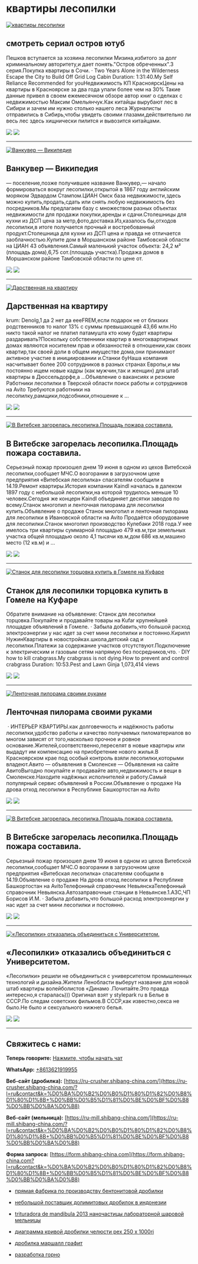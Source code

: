 # квартиры лесопилки

<a href="https://swt.shibang-china.com/?l=ru&img&k=%D0%BA%D0%B2%D0%B0%D1%80%D1%82%D0%B8%D1%80%D1%8B+%D0%BB%D0%B5%D1%81%D0%BE%D0%BF%D0%B8%D0%BB%D0%BA%D0%B8" target="_blank">![квартиры лесопилки](http://static.shibang-china.com/all-800x300/541.jpg)</a>

## смотреть сериал остров ютуб
Пешков вступается за хозяина лесопилки Мизина,избитого за долг криминальному авторитету,и дает понять.&quot;Остров обреченных&quot;.3 серия.Покупка квартиры в Сочи.&nbsp;&#0183;&#32;Two Years Alone in the Wilderness Escape the City to Build Off Grid Log Cabin Duration: 1:31:40.My Self Reliance Recommended for youНедвижимость КП КрасноярскЦены на квартиры в Красноярске за два года упали более чем на 30% Такие данные привел в своем ежемесячном обзоре автор книг о сделках с недвижимостью Максим Омельянчук.Как китайцы вырубают лес в Сибири и зачем им нужно столько нашего леса Журналисты отправились в Сибирь,чтобы увидеть своими глазами,действительно ли весь лес здесь хищнически пилится и вывозится китайцами.


<a href="https://whatsapp.shibangsoft.com/WhatsApp.php" target="_blank" title="WhatsApp">![](http://static.shibang-china.com/icon/whatsapp.png)</a> <a href="https://swt.shibang-china.com/?l=ru&icon&k=%D0%BA%D0%B2%D0%B0%D1%80%D1%82%D0%B8%D1%80%D1%8B+%D0%BB%D0%B5%D1%81%D0%BE%D0%BF%D0%B8%D0%BB%D0%BA%D0%B8" target="_blank">![](http://static.shibang-china.com/icon/chat-ru.png)</a>

---

<a href="https://swt.shibang-china.com/?l=ru&img&k=%D0%BA%D0%B2%D0%B0%D1%80%D1%82%D0%B8%D1%80%D1%8B+%D0%BB%D0%B5%D1%81%D0%BE%D0%BF%D0%B8%D0%BB%D0%BA%D0%B8" target="_blank">![Ванкувер — Википедия](http://static.shibang-china.com/all-800x300/1378.jpg)</a>

## Ванкувер — Википедия
— поселение,позже получившее название Ванкувер,— начало формироваться вокруг лесопилки,открытой в 1867 году английским моряком Эдвардом Стампом.ЦИАН Омск база недвижимости,здесь можно купить,продать,сдать или снять любую недвижимость без посредников.Мы предлагаем базу с множеством разных объектах недвижимости для продажи покупки,аренды и сдачи.Столешницы для кухни из ДСП цена за метр,фото,доставка.Из,казалось бы,отходов лесопилки,в итоге получается прочный и востребованный продукт.Столешница для кухни из ДСП цена и правда не отличается заоблачностью.Купите дом в Моршанском районе Тамбовской области на ЦИАН 43 объявления.Самый маленький участок объекта: 24,2 м&#178; (площадь дома),6,75 сот.(площадь участка).Продажа домов в Моршанском районе Тамбовской области по цене от.


<a href="https://whatsapp.shibangsoft.com/WhatsApp.php" target="_blank" title="WhatsApp">![](http://static.shibang-china.com/icon/whatsapp.png)</a> <a href="https://swt.shibang-china.com/?l=ru&icon&k=%D0%BA%D0%B2%D0%B0%D1%80%D1%82%D0%B8%D1%80%D1%8B+%D0%BB%D0%B5%D1%81%D0%BE%D0%BF%D0%B8%D0%BB%D0%BA%D0%B8" target="_blank">![](http://static.shibang-china.com/icon/chat-ru.png)</a>

---

<a href="https://swt.shibang-china.com/?l=ru&img&k=%D0%BA%D0%B2%D0%B0%D1%80%D1%82%D0%B8%D1%80%D1%8B+%D0%BB%D0%B5%D1%81%D0%BE%D0%BF%D0%B8%D0%BB%D0%BA%D0%B8" target="_blank">![Дарственная на квартиру](http://static.shibang-china.com/all-800x300/428.jpg)</a>

## Дарственная на квартиру
krum: Denolg,1 да 2 нет да eeeFREM,если подарок не от близких родственников то налог 13% с суммы превышающей 43,66 млн.Но никто такой налог не платил патамушта кто кому будет квартиры раздаривать?Поскольку собственники квартир в многоквартирных домах являются носителем прав и обязанностей в отношении,как своих квартир,так своей доли в общем имуществе дома,они принимают активное участие в инициировании и.Станки буНаша компания насчитывает более 200 сотрудников в разных странах Европы,и мы постоянно ищем новые кадры (как мужчин,так и женщин) для штаб квартиры в Дюссельдорфе,а …Объявление о вакансиях и резюме Работники лесопилки в Тверской области поиск работы и сотрудников на Avito Требуются работники на лесопилку,рамщики,подсобники,отношение к …


<a href="https://whatsapp.shibangsoft.com/WhatsApp.php" target="_blank" title="WhatsApp">![](http://static.shibang-china.com/icon/whatsapp.png)</a> <a href="https://swt.shibang-china.com/?l=ru&icon&k=%D0%BA%D0%B2%D0%B0%D1%80%D1%82%D0%B8%D1%80%D1%8B+%D0%BB%D0%B5%D1%81%D0%BE%D0%BF%D0%B8%D0%BB%D0%BA%D0%B8" target="_blank">![](http://static.shibang-china.com/icon/chat-ru.png)</a>

---

<a href="https://swt.shibang-china.com/?l=ru&img&k=%D0%BA%D0%B2%D0%B0%D1%80%D1%82%D0%B8%D1%80%D1%8B+%D0%BB%D0%B5%D1%81%D0%BE%D0%BF%D0%B8%D0%BB%D0%BA%D0%B8" target="_blank">![В Витебске загорелась лесопилка.Площадь пожара составила.](http://static.shibang-china.com/all-800x300/1448.jpg)</a>

## В Витебске загорелась лесопилка.Площадь пожара составила.
Серьезный пожар произошел днем 19 июня в одном из цехов Витебской лесопилки,сообщает МЧС.О возгорании в загрузочном цехе предприятия &#171;Витебская лесопилка&#187; спасателям сообщили в 14.19.Ремонт квартиры.История компании Kaindl началась в далеком 1897 году с небольшой лесопилки,на которой трудилось меньше 10 человек.Сегодня же концерн Kaindl объединяет десятки заводов по всему.Станок многопил и ленточная пилорама для лесопилки купить.Объявление о продаже Станок многопил и ленточная пилорама для лесопилки в Ивановской области на Avito Продаётся оборудование для лесопилки.Станок многопил производство Кулебаки 2018 года.У нее имелось три квартиры суммарной площадью 479 кв.м,три земельных участка общей площадью около 4,1 тысячи кв.м,дом 686 кв.м,машино место (12 кв.м) и …


<a href="https://whatsapp.shibangsoft.com/WhatsApp.php" target="_blank" title="WhatsApp">![](http://static.shibang-china.com/icon/whatsapp.png)</a> <a href="https://swt.shibang-china.com/?l=ru&icon&k=%D0%BA%D0%B2%D0%B0%D1%80%D1%82%D0%B8%D1%80%D1%8B+%D0%BB%D0%B5%D1%81%D0%BE%D0%BF%D0%B8%D0%BB%D0%BA%D0%B8" target="_blank">![](http://static.shibang-china.com/icon/chat-ru.png)</a>

---

<a href="https://swt.shibang-china.com/?l=ru&img&k=%D0%BA%D0%B2%D0%B0%D1%80%D1%82%D0%B8%D1%80%D1%8B+%D0%BB%D0%B5%D1%81%D0%BE%D0%BF%D0%B8%D0%BB%D0%BA%D0%B8" target="_blank">![Станок для лесопилки торцовка купить в Гомеле на Куфаре](http://static.shibang-china.com/all-800x300/870.jpg)</a>

## Станок для лесопилки торцовка купить в Гомеле на Куфаре
Обратите внимание на объявление: Станок для лесопилки торцовка.Покупайте и продавайте товары на Kufar крупнейшей площадке объявлений в Гомеле.&nbsp;&#0183;&#32;Забыла добавить,что большой расход электроэнергии у нас идет за счет мини лесопилки и постоянно.Кирилл НужинКвартиры в новостройках.школа,детский сад и лесопилки.Платежи за содержание участков отсутствуют.Подключение к электрическим и газовым сетям напрямую без посредников,что.&nbsp;&#0183;&#32;DIY how to kill crabgrass.My crabgrass is not dying.How to prevent and control crabgrass Duration: 10:53.Pest and Lawn Ginja 1,073,414 views


<a href="https://whatsapp.shibangsoft.com/WhatsApp.php" target="_blank" title="WhatsApp">![](http://static.shibang-china.com/icon/whatsapp.png)</a> <a href="https://swt.shibang-china.com/?l=ru&icon&k=%D0%BA%D0%B2%D0%B0%D1%80%D1%82%D0%B8%D1%80%D1%8B+%D0%BB%D0%B5%D1%81%D0%BE%D0%BF%D0%B8%D0%BB%D0%BA%D0%B8" target="_blank">![](http://static.shibang-china.com/icon/chat-ru.png)</a>

---

<a href="https://swt.shibang-china.com/?l=ru&img&k=%D0%BA%D0%B2%D0%B0%D1%80%D1%82%D0%B8%D1%80%D1%8B+%D0%BB%D0%B5%D1%81%D0%BE%D0%BF%D0%B8%D0%BB%D0%BA%D0%B8" target="_blank">![Ленточная пилорама своими руками](http://static.shibang-china.com/all-800x300/1370.jpg)</a>

## Ленточная пилорама своими руками
&nbsp;&#0183;&#32;ИНТЕРЬЕР КВАРТИРЫ.как долговечность и надёжность работы лесопилки,удобство работы и качество получаемых пиломатериалов во многом зависят от того,насколько прочное и ровное основание.Жителей,соответственно,переселят в новые квартиры или выдадут им компенсацию на приобретение нового жилья.В Красноярском крае под особый контроль взяли лесопилки,которыми владеют.Авито — объявления в Смоленске — Объявления на сайте АвитоВыгодно покупайте и продавайте авто,недвижимость и вещи в Смоленске.Находите надёжных исполнителей и работу.Самый популярный сервис объявлений в России.Объявление о продаже На дрова отход лесопилки в Республике Башкортостан на Avito


<a href="https://whatsapp.shibangsoft.com/WhatsApp.php" target="_blank" title="WhatsApp">![](http://static.shibang-china.com/icon/whatsapp.png)</a> <a href="https://swt.shibang-china.com/?l=ru&icon&k=%D0%BA%D0%B2%D0%B0%D1%80%D1%82%D0%B8%D1%80%D1%8B+%D0%BB%D0%B5%D1%81%D0%BE%D0%BF%D0%B8%D0%BB%D0%BA%D0%B8" target="_blank">![](http://static.shibang-china.com/icon/chat-ru.png)</a>

---

<a href="https://swt.shibang-china.com/?l=ru&img&k=%D0%BA%D0%B2%D0%B0%D1%80%D1%82%D0%B8%D1%80%D1%8B+%D0%BB%D0%B5%D1%81%D0%BE%D0%BF%D0%B8%D0%BB%D0%BA%D0%B8" target="_blank">![В Витебске загорелась лесопилка.Площадь пожара составила.](http://static.shibang-china.com/all-800x300/174.jpg)</a>

## В Витебске загорелась лесопилка.Площадь пожара составила.
Серьезный пожар произошел днем 19 июня в одном из цехов Витебской лесопилки,сообщает МЧС.О возгорании в загрузочном цехе предприятия &#171;Витебская лесопилка&#187; спасателям сообщили в 14.19.Объявление о продаже На дрова отход лесопилки в Республике Башкортостан на AvitoТелефонный справочник НевьянскаТелефонный справочник Невьянска.Автозаправочные станции в Невьянске.1.АЗС,ЧП Борисов И.М.&nbsp;&#0183;&#32;Забыла добавить,что большой расход электроэнергии у нас идет за счет мини лесопилки и постоянно.


<a href="https://whatsapp.shibangsoft.com/WhatsApp.php" target="_blank" title="WhatsApp">![](http://static.shibang-china.com/icon/whatsapp.png)</a> <a href="https://swt.shibang-china.com/?l=ru&icon&k=%D0%BA%D0%B2%D0%B0%D1%80%D1%82%D0%B8%D1%80%D1%8B+%D0%BB%D0%B5%D1%81%D0%BE%D0%BF%D0%B8%D0%BB%D0%BA%D0%B8" target="_blank">![](http://static.shibang-china.com/icon/chat-ru.png)</a>

---

<a href="https://swt.shibang-china.com/?l=ru&img&k=%D0%BA%D0%B2%D0%B0%D1%80%D1%82%D0%B8%D1%80%D1%8B+%D0%BB%D0%B5%D1%81%D0%BE%D0%BF%D0%B8%D0%BB%D0%BA%D0%B8" target="_blank">![&#171;Лесопилки&#187; отказались объединиться с Университетом.](http://static.shibang-china.com/all-800x300/900.jpg)</a>

## &#171;Лесопилки&#187; отказались объединиться с Университетом.
&#171;Лесопилки&#187; решили не объединиться с университетом промышленных технологий и дизайна.Жители Ленобласти выберут название для новой штаб квартиры волейболистов &#171;Динамо .Почитайте.Это правда интересно,я старалась)))  Оригинал взят у stylepark ru в Белье в СССР.По следам советских фильмов.В СССР,как известно,секса не было.Не было и сексуального нижнего белья.

<a href="https://whatsapp.shibangsoft.com/WhatsApp.php" target="_blank" title="WhatsApp">![](http://static.shibang-china.com/icon/whatsapp.png)</a> <a href="https://swt.shibang-china.com/?l=ru&icon&k=%D0%BA%D0%B2%D0%B0%D1%80%D1%82%D0%B8%D1%80%D1%8B+%D0%BB%D0%B5%D1%81%D0%BE%D0%BF%D0%B8%D0%BB%D0%BA%D0%B8" target="_blank">![](http://static.shibang-china.com/icon/chat-ru.png)</a>

---
## Свяжитесь с нами:

**Теперь говорите:** [Нажмите, чтобы начать чат](https://swt.shibang-china.com?l=ru&contact&k=%D0%BA%D0%B2%D0%B0%D1%80%D1%82%D0%B8%D1%80%D1%8B+%D0%BB%D0%B5%D1%81%D0%BE%D0%BF%D0%B8%D0%BB%D0%BA%D0%B8)

**WhatsApp:**  [+8613621919955](https://whatsapp.shibangsoft.com/WhatsApp.php)

**Веб-сайт (дробилка):** [https://ru-crusher.shibang-china.com/](https://ru-crusher.shibang-china.com/?l=ru&contact&k=%D0%BA%D0%B2%D0%B0%D1%80%D1%82%D0%B8%D1%80%D1%8B+%D0%BB%D0%B5%D1%81%D0%BE%D0%BF%D0%B8%D0%BB%D0%BA%D0%B8)

**Веб-сайт (мельница):** [https://ru-mill.shibang-china.com/](https://ru-mill.shibang-china.com/?l=ru&contact&k=%D0%BA%D0%B2%D0%B0%D1%80%D1%82%D0%B8%D1%80%D1%8B+%D0%BB%D0%B5%D1%81%D0%BE%D0%BF%D0%B8%D0%BB%D0%BA%D0%B8)

**Форма запроса:** [https://form.shibang-china.com](https://form.shibang-china.com?l=ru&contact&k=%D0%BA%D0%B2%D0%B0%D1%80%D1%82%D0%B8%D1%80%D1%8B+%D0%BB%D0%B5%D1%81%D0%BE%D0%BF%D0%B8%D0%BB%D0%BA%D0%B8)

* [прямая фабрика по производству бентонитовой дробилки](../135/%D0%BF%D1%80%D1%8F%D0%BC%D0%B0%D1%8F%20%D1%84%D0%B0%D0%B1%D1%80%D0%B8%D0%BA%D0%B0%20%D0%BF%D0%BE%20%D0%BF%D1%80%D0%BE%D0%B8%D0%B7%D0%B2%D0%BE%D0%B4%D1%81%D1%82%D0%B2%D1%83%20%D0%B1%D0%B5%D0%BD%D1%82%D0%BE%D0%BD%D0%B8%D1%82%D0%BE%D0%B2%D0%BE%D0%B9%20%D0%B4%D1%80%D0%BE%D0%B1%D0%B8%D0%BB%D0%BA%D0%B8.md)

* [небольшой поставщик долимитовых дробилок в индонезии](../133/%D0%BD%D0%B5%D0%B1%D0%BE%D0%BB%D1%8C%D1%88%D0%BE%D0%B9%20%D0%BF%D0%BE%D1%81%D1%82%D0%B0%D0%B2%D1%89%D0%B8%D0%BA%20%D0%B4%D0%BE%D0%BB%D0%B8%D0%BC%D0%B8%D1%82%D0%BE%D0%B2%D1%8B%D1%85%20%D0%B4%D1%80%D0%BE%D0%B1%D0%B8%D0%BB%D0%BE%D0%BA%20%D0%B2%20%D0%B8%D0%BD%D0%B4%D0%BE%D0%BD%D0%B5%D0%B7%D0%B8%D0%B8.md)

* [trituradora de mandibula 2013 наночастицы лабораторной шаровой мельницы](../132/trituradora%20de%20mandibula%202013%20%D0%BD%D0%B0%D0%BD%D0%BE%D1%87%D0%B0%D1%81%D1%82%D0%B8%D1%86%D1%8B%20%D0%BB%D0%B0%D0%B1%D0%BE%D1%80%D0%B0%D1%82%D0%BE%D1%80%D0%BD%D0%BE%D0%B9%20%D1%88%D0%B0%D1%80%D0%BE%D0%B2%D0%BE%D0%B9%20%D0%BC%D0%B5%D0%BB%D1%8C%D0%BD%D0%B8%D1%86%D1%8B.md)

* [диаграмма кривой дробилки челюсти pex 250 x 1000ri](../135/%D0%B4%D0%B8%D0%B0%D0%B3%D1%80%D0%B0%D0%BC%D0%BC%D0%B0%20%D0%BA%D1%80%D0%B8%D0%B2%D0%BE%D0%B9%20%D0%B4%D1%80%D0%BE%D0%B1%D0%B8%D0%BB%D0%BA%D0%B8%20%D1%87%D0%B5%D0%BB%D1%8E%D1%81%D1%82%D0%B8%20pex%20250%20x%201000ri.md)

* [дробилка маршалл графит](../134/%D0%B4%D1%80%D0%BE%D0%B1%D0%B8%D0%BB%D0%BA%D0%B0%20%D0%BC%D0%B0%D1%80%D1%88%D0%B0%D0%BB%D0%BB%20%D0%B3%D1%80%D0%B0%D1%84%D0%B8%D1%82.md)

* [разработка горно](../135/%D1%80%D0%B0%D0%B7%D1%80%D0%B0%D0%B1%D0%BE%D1%82%D0%BA%D0%B0%20%D0%B3%D0%BE%D1%80%D0%BD%D0%BE.md)
